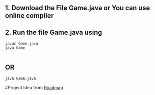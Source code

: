## 1. Download the File Game.java or You can use online compiler
## 2. Run the file Game.java using 
```shell
javac Game.java
java Game


```
## OR
```shell
java Game.java
```

#Project Idea from [Roadmap](https://roadmap.sh/projects/number-guessing-game)
